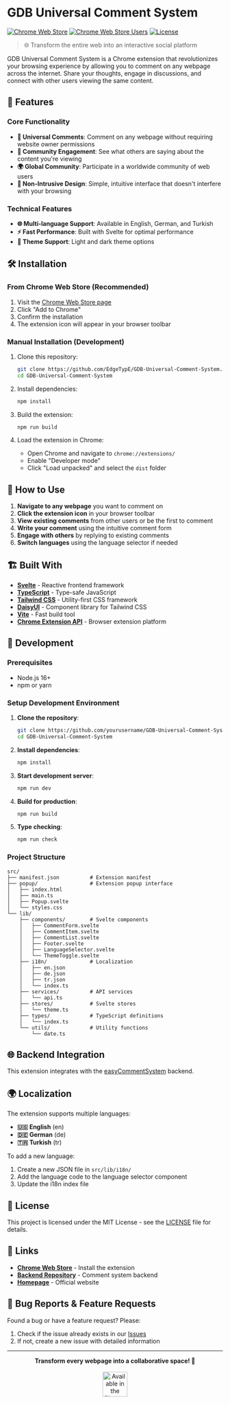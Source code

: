 # GDB Universal Comment System

[![Chrome Web Store](https://img.shields.io/chrome-web-store/v/bbgiegnpfhcgpkojnmgnofkiophiacgl.svg)](https://chromewebstore.google.com/detail/gdb-universal-comment-sys/bbgiegnpfhcgpkojnmgnofkiophiacgl)
[![Chrome Web Store Users](https://img.shields.io/chrome-web-store/users/bbgiegnpfhcgpkojnmgnofkiophiacgl.svg)](https://chromewebstore.google.com/detail/gdb-universal-comment-sys/bbgiegnpfhcgpkojnmgnofkiophiacgl)
[![License](https://img.shields.io/badge/license-MIT-blue.svg)](LICENSE)

> 🌐 Transform the entire web into an interactive social platform

GDB Universal Comment System is a Chrome extension that revolutionizes your browsing experience by allowing you to comment on any webpage across the internet. Share your thoughts, engage in discussions, and connect with other users viewing the same content.

## 🚀 Features

### Core Functionality
- **📝 Universal Comments**: Comment on any webpage without requiring website owner permissions
- **👥 Community Engagement**: See what others are saying about the content you're viewing
- **🌍 Global Community**: Participate in a worldwide community of web users
- **🎨 Non-Intrusive Design**: Simple, intuitive interface that doesn't interfere with your browsing

### Technical Features
- **🌐 Multi-language Support**: Available in English, German, and Turkish
- **⚡ Fast Performance**: Built with Svelte for optimal performance
- **🌙 Theme Support**: Light and dark theme options

## 🛠️ Installation

### From Chrome Web Store (Recommended)
1. Visit the [Chrome Web Store page](https://chromewebstore.google.com/detail/gdb-universal-comment-sys/bbgiegnpfhcgpkojnmgnofkiophiacgl)
2. Click "Add to Chrome"
3. Confirm the installation
4. The extension icon will appear in your browser toolbar

### Manual Installation (Development)
1. Clone this repository:
   ```bash
   git clone https://github.com/EdgeTypE/GDB-Universal-Comment-System.git
   cd GDB-Universal-Comment-System
   ```

2. Install dependencies:
   ```bash
   npm install
   ```

3. Build the extension:
   ```bash
   npm run build
   ```

4. Load the extension in Chrome:
   - Open Chrome and navigate to `chrome://extensions/`
   - Enable "Developer mode"
   - Click "Load unpacked" and select the `dist` folder

## 🎯 How to Use

1. **Navigate to any webpage** you want to comment on
2. **Click the extension icon** in your browser toolbar
3. **View existing comments** from other users or be the first to comment
4. **Write your comment** using the intuitive comment form
5. **Engage with others** by replying to existing comments
6. **Switch languages** using the language selector if needed

## 🏗️ Built With

- **[Svelte](https://svelte.dev/)** - Reactive frontend framework
- **[TypeScript](https://www.typescriptlang.org/)** - Type-safe JavaScript
- **[Tailwind CSS](https://tailwindcss.com/)** - Utility-first CSS framework
- **[DaisyUI](https://daisyui.com/)** - Component library for Tailwind CSS
- **[Vite](https://vitejs.dev/)** - Fast build tool
- **[Chrome Extension API](https://developer.chrome.com/docs/extensions/)** - Browser extension platform

## 🔧 Development

### Prerequisites
- Node.js 16+ 
- npm or yarn

### Setup Development Environment

1. **Clone the repository**:
   ```bash
   git clone https://github.com/yourusername/GDB-Universal-Comment-System.git
   cd GDB-Universal-Comment-System
   ```

2. **Install dependencies**:
   ```bash
   npm install
   ```

3. **Start development server**:
   ```bash
   npm run dev
   ```

4. **Build for production**:
   ```bash
   npm run build
   ```

5. **Type checking**:
   ```bash
   npm run check
   ```

### Project Structure

```
src/
├── manifest.json          # Extension manifest
├── popup/                 # Extension popup interface
│   ├── index.html
│   ├── main.ts
│   ├── Popup.svelte
│   └── styles.css
└── lib/
    ├── components/        # Svelte components
    │   ├── CommentForm.svelte
    │   ├── CommentItem.svelte
    │   ├── CommentList.svelte
    │   ├── Footer.svelte
    │   ├── LanguageSelector.svelte
    │   └── ThemeToggle.svelte
    ├── i18n/              # Localization
    │   ├── en.json
    │   ├── de.json
    │   ├── tr.json
    │   └── index.ts
    ├── services/          # API services
    │   └── api.ts
    ├── stores/            # Svelte stores
    │   └── theme.ts
    ├── types/             # TypeScript definitions
    │   └── index.ts
    └── utils/             # Utility functions
        └── date.ts
```

## 🌐 Backend Integration

This extension integrates with the [easyCommentSystem](https://github.com/EdgeTypE/easyCommentSystem) backend.
## 🌍 Localization

The extension supports multiple languages:

- **🇺🇸 English** (en)
- **🇩🇪 German** (de) 
- **🇹🇷 Turkish** (tr)

To add a new language:
1. Create a new JSON file in `src/lib/i18n/`
2. Add the language code to the language selector component
3. Update the i18n index file


## 📝 License

This project is licensed under the MIT License - see the [LICENSE](LICENSE) file for details.


## 🔗 Links

- **[Chrome Web Store](https://chromewebstore.google.com/detail/gdb-universal-comment-sys/bbgiegnpfhcgpkojnmgnofkiophiacgl)** - Install the extension
- **[Backend Repository](https://github.com/EdgeTypE/easyCommentSystem)** - Comment system backend
- **[Homepage](https://dash.goygoyengine.com)** - Official website

## 🐛 Bug Reports & Feature Requests

Found a bug or have a feature request? Please:
1. Check if the issue already exists in our [Issues](https://github.com/EdgeTypE/GDB-Universal-Comment-System/issues)
2. If not, create a new issue with detailed information

---

<div align="center">
  <strong>Transform every webpage into a collaborative space! 🚀</strong>
  <br><br>
  <a href="https://chromewebstore.google.com/detail/gdb-universal-comment-sys/bbgiegnpfhcgpkojnmgnofkiophiacgl">
    <img src="https://storage.googleapis.com/chrome-gcs-uploader.appspot.com/image/WlD8wC6g8khYWPJUsQceQkhXSlv1/mPGKYBIR2uCP0ApchDXE.png" alt="Available in the Chrome Web Store" height="58">
  </a>
</div>